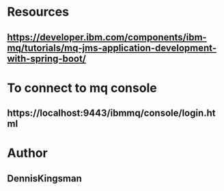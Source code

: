 # Resources
## https://developer.ibm.com/components/ibm-mq/tutorials/mq-jms-application-development-with-spring-boot/
# To connect to mq console
## https://localhost:9443/ibmmq/console/login.html
# Author
## DennisKingsman
